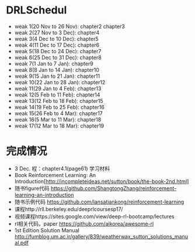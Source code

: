 # DRLSchedul
* weak 1(20 Nov to 26 Nov): chapter2 chapter3
* weak 2(27 Nov to 3 Dec): chapter4
* weak 3(4 Dec to 10 Dec): chapter5
* weak 4(11 Dec to 17 Dec): chapter6
* weak 5(18 Dec to 24 Dec): chapter7
* weak 6(25 Dec to 31 Dec): chapter8
* weak 7(1 Jan to 7 Jan): chapter9
* weak 8(8 Jan to 14 Jan): chapter10
* weak 9(15 Jan to 21 Jan): chapter11
* weak 10(22 Jan to 28 Jan): chapter12
* weak 11(29 Jan to 4 Feb): chapter13
* weak 12(5 Feb to 11 Feb): chapter14
* weak 13(12 Feb to 18 Feb): chapter15
* weak 14(19 Feb to 25 Feb): chapter16
* weak 15(26 Feb to 4 Mar): chapter17
* weak 16(5 Mar to 11 Mar): chapter18
* weak 17(12 Mar to 18 Mar): chapter19
# 完成情况
* 3 Dec. 程：chapter4.1(page61)
学习材料
* Book Reinforcement Learning: An Introduction[http://incompleteideas.net/sutton/book/the-book-2nd.html]
* 随书figure代码 https://github.com/ShangtongZhang/reinforcement-learning-an-introduction
* 随书示例代码 https://github.com/lansatiankong/reinforcement-learning
* 课程http://rll.berkeley.edu/deeprlcoursesp17/
* 视频课程https://sites.google.com/view/deep-rl-bootcamp/lectures
* rl相关代码，paper https://github.com/aikorea/awesome-rl
* 1st Edition Solution Manual http://fumblog.um.ac.ir/gallery/839/weatherwax_sutton_solutions_manual.pdf
